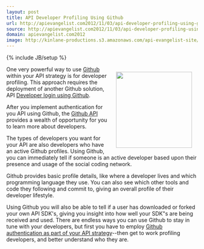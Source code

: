 ```yaml
---
layout: post
title: API Developer Profiling Using Github
url: http://apievangelist.com2012/11/03/api-developer-profiling-using-github/
source: http://apievangelist.com2012/11/03/api-developer-profiling-using-github/
domain: apievangelist.com2012
image: http://kinlane-productions.s3.amazonaws.com/api-evangelist-site/blog/github-logo-basic.png
---
```

{% include JB/setup %}
<p><a title="Github" href="https://github.com/"><img style="padding: 15px;" src="https://s3.amazonaws.com/kinlane-productions/api-evangelist/github/github-logo.png" alt="" width="200" align="right" /></a></p>
<p>One very powerful way to use <a title="Github" href="https://github.com/">Github</a> within your API strategy is for developer profiling.  This approach requires the deployment of another Github solution, API <a title="Developer login using Github" href="/2012/10/29/api-developer-login-using-github/">Developer login using Github</a>.</p>
<p>After you implement authentication for you API using Github, the <a href="https://www.singly.com/docs/github">Github API</a> provides a wealth of opportunity for you to learn more about developers.</p>
<p>The types of developers you want for your API are also developers who have an active Github profiles.  Using Github, you can immediately tell if someone is an active developer based upon their presence and usage of the social coding network.</p>
<p>Github provides basic profile details, like where a developer lives and which programming language they use.  You can also see which other tools and code they following and commit to, giving an overall profile of their developer lifestyle.</p>
<p>Using Github you will also be able to tell if a user has downloaded or forked your own API SDK's, giving you insight into how well your SDK"s are being received and used.   There are endless ways you can use Github to stay in tune with your developers, but first you have to employ <a title="Github authentication as part of your API strategy" href="http://apievangelist.com/2012/09/05/provide-api-developers-with-github-login-using-singly/">Github authentication as part of your API strategy</a>--then get to work profiling developers, and better understand who they are.</p>
